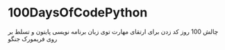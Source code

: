 # 100DaysOfCodePython
چالش 100 روز کد زدن برای ارتقای مهارت توی زبان برنامه نویسی پایتون و تسلط بر روی فریمورک جنگو
